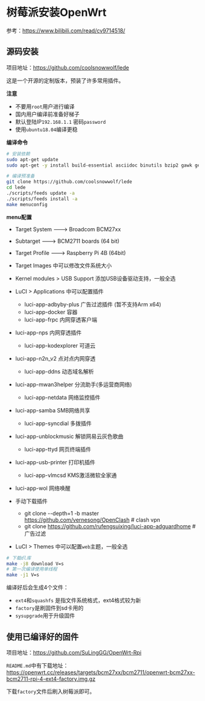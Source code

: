 # 树莓派安装OpenWrt

参考：https://www.bilibili.com/read/cv9714518/

## 源码安装

项目地址：https://github.com/coolsnowwolf/lede

这是一个开源的定制版本，预装了许多常用插件。

**注意**

- 不要用`root`用户进行编译
- 国内用户编译前准备好梯子
- 默认登陆IP`192.168.1.1` 密码`password`
- 使用`ubuntu18.04`编译更稳

**编译命令**

```sh
# 安装依赖
sudo apt-get update
sudo apt-get -y install build-essential asciidoc binutils bzip2 gawk gettext git libncurses5-dev libz-dev patch python3 python2.7 unzip zlib1g-dev lib32gcc1 libc6-dev-i386 subversion flex uglifyjs git-core gcc-multilib p7zip p7zip-full msmtp libssl-dev texinfo libglib2.0-dev xmlto qemu-utils upx libelf-dev autoconf automake libtool autopoint device-tree-compiler g++-multilib antlr3 gperf wget curl swig rsync
```

```sh
# 编译预准备
git clone https://github.com/coolsnowwolf/lede
cd lede
./scripts/feeds update -a
./scripts/feeds install -a
make menuconfig
```

**menu配置**

- Target System ---> Broadcom BCM27xx
- Subtarget ---> BCM2711 boards (64 bit)
- Target Profile ---> Raspberry Pi 4B (64bit)
- Target Images 中可以修改文件系统大小
- Kernel modules > USB Support 添加USB设备驱动支持，一般全选
- LuCI > Applications 中可以配置插件
  
  - luci-app-adbyby-plus 广告过滤插件 (暂不支持Arm x64)
  - luci-app-docker 容器
  - luci-app-frpc 内网穿透客户端
- luci-app-nps 内网穿透插件
  - luci-app-kodexplorer 可道云
- luci-app-n2n_v2  点对点内网穿透
  - luci-app-ddns 动态域名解析
- luci-app-mwan3helper  分流助手(多运营商网络)
  - luci-app-netdata 网络监控插件
- luci-app-samba SMB网络共享
  - luci-app-syncdial 多拨插件
- luci-app-unblockmusic 解锁网易云灰色歌曲
  - luci-app-ttyd 网页终端插件
- luci-app-usb-printer 打印机插件
  - luci-app-vlmcsd KMS激活微软全家通
- luci-app-wol 网络唤醒
- 手动下载插件
  - git clone --depth=1 -b master https://github.com/vernesong/OpenClash # clash vpn
  - git clone https://github.com/rufengsuixing/luci-app-adguardhome # 广告过滤
- LuCI > Themes 中可以配置`web`主题，一般全选

```sh
# 下载dl库
make -j8 download V=s
# 第一次编译使用单线程
make -j1 V=s
```

编译好后会生成4个文件：

- `ext4`和`squashfs` 是指文件系统格式，ext4格式较为新
- `factory`是刷固件到sd卡用的
- `sysupgrade`用于升级固件

## 使用已编译好的固件

项目地址：https://github.com/SuLingGG/OpenWrt-Rpi

`README.md`中有下载地址：https://openwrt.cc/releases/targets/bcm27xx/bcm2711/openwrt-bcm27xx-bcm2711-rpi-4-ext4-factory.img.gz

下载`factory`文件后刷入树莓派即可。



